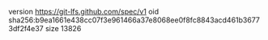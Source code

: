 version https://git-lfs.github.com/spec/v1
oid sha256:b9ea1661e438cc07f3e961466a37e8068ee0f8fc8843acd461b36773df2f4e37
size 13826
